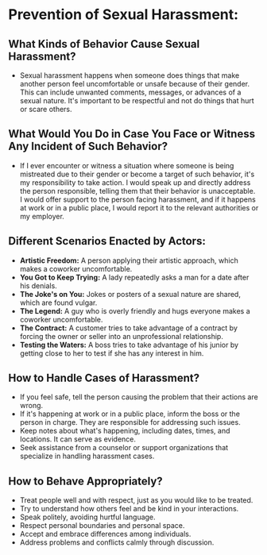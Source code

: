 # Prevention of Sexual Harassment:

## What Kinds of Behavior Cause Sexual Harassment?
- Sexual harassment happens when someone does things that make another person feel uncomfortable or unsafe because of their gender. This can include unwanted comments, messages, or advances of a sexual nature. It's important to be respectful and not do things that hurt or scare others.

## What Would You Do in Case You Face or Witness Any Incident of Such Behavior?
- If I ever encounter or witness a situation where someone is being mistreated due to their gender or become a target of such behavior, it's my responsibility to take action. I would speak up and directly address the person responsible, telling them that their behavior is unacceptable. I would offer support to the person facing harassment, and if it happens at work or in a public place, I would report it to the relevant authorities or my employer.

## Different Scenarios Enacted by Actors:
- **Artistic Freedom:** A person applying their artistic approach, which makes a coworker uncomfortable.
- **You Got to Keep Trying:** A lady repeatedly asks a man for a date after his denials.
- **The Joke's on You:** Jokes or posters of a sexual nature are shared, which are found vulgar.
- **The Legend:** A guy who is overly friendly and hugs everyone makes a coworker uncomfortable.
- **The Contract:** A customer tries to take advantage of a contract by forcing the owner or seller into an unprofessional relationship.
- **Testing the Waters:** A boss tries to take advantage of his junior by getting close to her to test if she has any interest in him.

## How to Handle Cases of Harassment?
- If you feel safe, tell the person causing the problem that their actions are wrong.
- If it's happening at work or in a public place, inform the boss or the person in charge. They are responsible for addressing such issues.
- Keep notes about what's happening, including dates, times, and locations. It can serve as evidence.
- Seek assistance from a counselor or support organizations that specialize in handling harassment cases.

## How to Behave Appropriately?
- Treat people well and with respect, just as you would like to be treated.
- Try to understand how others feel and be kind in your interactions.
- Speak politely, avoiding hurtful language.
- Respect personal boundaries and personal space.
- Accept and embrace differences among individuals.
- Address problems and conflicts calmly through discussion.
